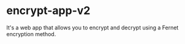 # encrypt-app-v2
It's a web app that allows you to encrypt and decrypt using a Fernet encryption method.
